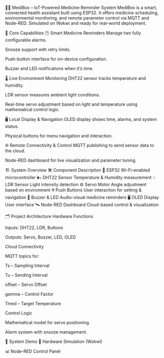 🧑‍⚕️ MediBox – IoT-Powered Medicine Reminder System
MediBox is a smart, connected health assistant built using ESP32. It offers medicine scheduling, environmental monitoring, and remote parameter control via MQTT and Node-RED. Simulated on Wokwi and ready for real-world deployment.

🎯 Core Capabilities
🕑 Smart Medicine Reminders
Manage two fully configurable alarms.

Snooze support with retry limits.

Push-button interface for on-device configuration.

Buzzer and LED notifications when it’s time.

🌡️ Live Environment Monitoring
DHT22 sensor tracks temperature and humidity.

LDR sensor measures ambient light conditions.

Real-time servo adjustment based on light and temperature using mathematical control logic.

🖥️ Local Display & Navigation
OLED display shows time, alarms, and system status.

Physical buttons for menu navigation and interaction.

🌐 Remote Connectivity & Control
MQTT publishing to send sensor data to the cloud.

Node-RED dashboard for live visualization and parameter tuning.

🏗️ System Overview
🛠️ Component	Description
📡 ESP32	Wi-Fi-enabled microcontroller
🌬️ DHT22 Sensor	Temperature & Humidity measurement
💡 LDR Sensor	Light intensity detection
⚙️ Servo Motor	Angle adjustment based on environment
🖲️ Push Buttons	User interaction for setting & navigation
📢 Buzzer & LED	Audio-visual medicine reminders
🖥️ OLED Display	User interface
🛰️ Node-RED Dashboard	Cloud-based control & visualization

🗂️ Project Architecture
Hardware Functions

Inputs: DHT22, LDR, Buttons

Outputs: Servo, Buzzer, LED, OLED

Cloud Connectivity

MQTT topics for:

Ts – Sampling Interval

Tu – Sending Interval

offset – Servo Offset

gamma – Control Factor

Tmed – Target Temperature

Control Logic

Mathematical model for servo positioning.

Alarm system with snooze management.

📸 System Demo
🔌 Hardware Simulation (Wokwi)

📊 Node-RED Control Panel

